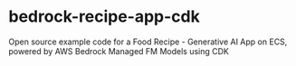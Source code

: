 # bedrock-recipe-app-cdk
Open source example code for a Food Recipe - Generative AI App on ECS, powered by AWS Bedrock Managed FM Models using CDK
